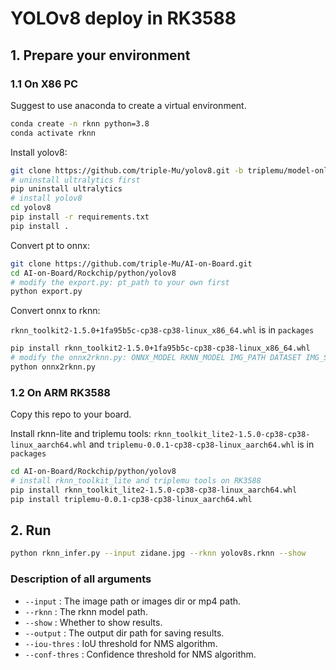 # YOLOv8 deploy in RK3588

## 1. Prepare your environment

### 1.1 On X86 PC

Suggest to use anaconda to create a virtual environment.

```bash
conda create -n rknn python=3.8
conda activate rknn
```

Install yolov8:

```bash
git clone https://github.com/triple-Mu/yolov8.git -b triplemu/model-only
# uninstall ultralytics first
pip uninstall ultralytics
# install yolov8
cd yolov8
pip install -r requirements.txt
pip install .
```

Convert pt to onnx:

```bash
git clone https://github.com/triple-Mu/AI-on-Board.git
cd AI-on-Board/Rockchip/python/yolov8
# modify the export.py: pt_path to your own first
python export.py
```

Convert onnx to rknn:

`rknn_toolkit2-1.5.0+1fa95b5c-cp38-cp38-linux_x86_64.whl` is in `packages`

```bash
pip install rknn_toolkit2-1.5.0+1fa95b5c-cp38-cp38-linux_x86_64.whl
# modify the onnx2rknn.py: ONNX_MODEL RKNN_MODEL IMG_PATH DATASET IMG_SIZE
python onnx2rknn.py
```

### 1.2 On ARM RK3588

Copy this repo to your board.

Install rknn-lite and triplemu tools:
`rknn_toolkit_lite2-1.5.0-cp38-cp38-linux_aarch64.whl` and `triplemu-0.0.1-cp38-cp38-linux_aarch64.whl` is in `packages`

```bash
cd AI-on-Board/Rockchip/python/yolov8
# install rknn_toolkit_lite and triplemu tools on RK3588
pip install rknn_toolkit_lite2-1.5.0-cp38-cp38-linux_aarch64.whl
pip install triplemu-0.0.1-cp38-cp38-linux_aarch64.whl
```

## 2. Run

```bash
python rknn_infer.py --input zidane.jpg --rknn yolov8s.rknn --show
```

### Description of all arguments

- `--input` : The image path or images dir or mp4 path.
- `--rknn` : The rknn model path.
- `--show` : Whether to show results.
- `--output` : The output dir path for saving results.
- `--iou-thres` : IoU threshold for NMS algorithm.
- `--conf-thres` : Confidence threshold for NMS algorithm.